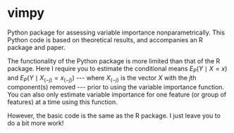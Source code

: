 # vimpy
Python package for assessing variable importance nonparametrically. This Python code is based on theoretical results, and accompanies an R package and paper. 

The functionality of the Python package is more limited than that of the R package. Here I require you to estimate the conditional means $E_P(Y \mid X = x)$ and $E_P(Y \mid X_{(-j)} = x_{(-j)})$ --- where $X_{(-j)}$ is the vector $X$ with the $j$th component(s) removed --- prior to using the variable importance function. You can also only estimate variable importance for one feature (or group of features) at a time using this function.

However, the basic code is the same as the R package. I just leave you to do a bit more work!
